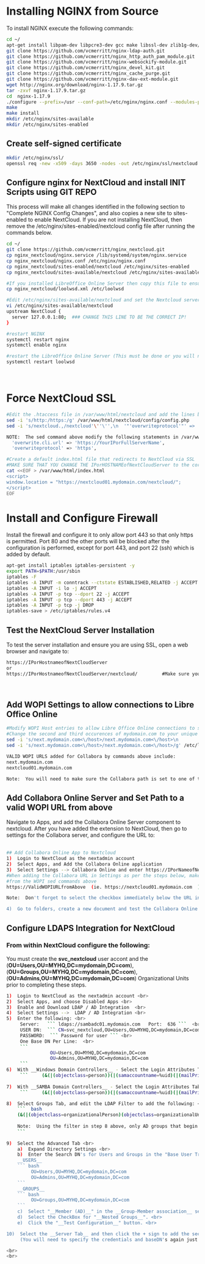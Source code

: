 # Installing NGINX from Source

To install NGINX execute the following commands:

``` bash
cd ~/
apt-get install libpam-dev libpcre3-dev gcc make libssl-dev zlib1g-dev/stable git libxml2 libxml2-dev  libxslt1-dev -y
git clone https://github.com/vcmerritt/nginx-ldap-auth.git
git clone https://github.com/vcmerritt/nginx_http_auth_pam_module.git
git clone https://github.com/vcmerritt/nginx-websockify-module.git
git clone https://github.com/vcmerritt/nginx_devel_kit.git
git clone https://github.com/vcmerritt/nginx_cache_purge.git
git clone https://github.com/vcmerritt/nginx-dav-ext-module.git
wget http://nginx.org/download/nginx-1.17.9.tar.gz
tar -zxvf nginx-1.17.9.tar.gz
cd  nginx-1.17.9
./configure --prefix=/usr --conf-path=/etc/nginx/nginx.conf --modules-path=/etc/nginx/modules/ --add-dynamic-module=/root/nginx_http_auth_pam_module/ --with-http_v2_module --with-http_realip_module --with-http_gzip_static_module --with-http_auth_request_module --with-http_gunzip_module --with-http_ssl_module  --with-stream_ssl_module --with-threads --with-stream --error-log-path=/var/log/nginx/error.log --http-log-path=/var/log/nginx/access.log --with-http_secure_link_module --with-debug --add-dynamic-module=/root/nginx-websockify-module --add-dynamic-module=/root/nginx_devel_kit --add-module=/root/nginx_cache_purge --with-http_dav_module --add-module=/root/nginx-dav-ext-module
make
make install
mkdir /etc/nginx/sites-available
mkdir /etc/nginx/sites-enabled
```

## Create self-signed certificate
``` bash
mkdir /etc/nginx/ssl/
openssl req -new -x509 -days 3650 -nodes -out /etc/nginx/ssl/nextcloud.pem -keyout /etc/nginx/ssl/nextcloud.key
```

## Configure nginx for NextCloud and install INIT Scripts using GIT REPO
This process will make all changes identified in the following section to "Complete NGINX Config Changes", and also copies a new site to sites-enabled to enable NextCloud.  If you are not installing NextCloud, then remove the /etc/nginx/sites-enabled/nextcloud config file after running the commands below.

``` bash
cd ~/
git clone https://github.com/vcmerritt/nginx_nextcloud.git
cp nginx_nextcloud/nginx.service /lib/systemd/system/nginx.service
cp nginx_nextcloud/nginx.conf /etc/nginx/nginx.conf
cp nginx_nextcloud/sites-enabled/nextcloud /etc/nginx/sites-enabled
cp nginx_nextcloud/sites-available/nextcloud /etc/nginx/sites-available

#If you installed LibreOffice Online Server then copy this file to ensure that it works.
cp nginx_nextcloud/loolwsd.xml /etc/loolwsd

#Edit /etc/nginx/sites-available/nextcloud and set the Nextcloud server IP to the IP of the local system or 127.0.0.1
vi /etc/nginx/sites-available/nextcloud
upstream NextCloud {
  server 127.0.0.1:80;  ### CHANGE THIS LINE TO BE THE CORRECT IP!
}

#restart NGINX
systemctl restart nginx
systemctl enable nginx

#restart the LibreOffice Online Server (This must be done or you will not be able to edit documents).
systemctl restart loolwsd
```

<br>

# Force NextCloud SSL

``` bash
#Edit the .htaccess file in /var/www/html/nextcloud and add the lines below right under Rewrite On
sed -i 's/http:/https:/g' /var/www/html/nextcloud/config/config.php
sed -i 's/nextcloud.,/nextcloud'\''\'',\n  '"'overwriteprotocol'"' => '"'https'"',/g' /var/www/html/nextcloud/config/config.php

NOTE:  The sed command above modify the following statements in /var/www/html/nextcloud/config/config.php
  'overwrite.cli.url' => 'https://YourIPorFullServerName',       
  'overwriteprotocol' => 'https',

#Create a default index.html file that redirects to NextCloud via SSL
#MAKE SURE THAT YOU CHANGE THE IPorHOSTNAMEofNextCloudServer to the correct IP
cat <<EOF > /var/www/html/index.html
<script>
window.location = "https://nextcloud01.mydomain.com/nextcloud/";   
</script>
EOF

```

# Install and Configure Firewall
Install the firewall and configure it to only allow port 443 so that only https is permitted.   Port 80 and the other ports will be blocked after the configuration is performed, except for port 443, and port 22 (ssh) which is added by default.
``` bash
apt-get install iptables iptables-persistent -y
export PATH=$PATH:/usr/sbin
iptables -F
iptables -A INPUT -m conntrack --ctstate ESTABLISHED,RELATED -j ACCEPT
iptables -A INPUT -i lo -j ACCEPT
iptables -A INPUT -p tcp --dport 22 -j ACCEPT
iptables -A INPUT -p tcp --dport 443 -j ACCEPT
iptables -A INPUT -p tcp -j DROP
iptables-save > /etc/iptables/rules.v4
```

## Test the NextCloud Server Installation
To test the server installation and ensure you are using SSL, open a web browser and navigate to:

``` HTML
https://IPorHostnameofNextCloudServer
or
https://IPorHostnameofNextCloudServer/nextcloud/         #Make sure you add  the trailing /
```

<br>

## Add WOPI Settings to allow connections to Libre Office Online

``` bash
#Modify WOPI Host entries to allow Libre Office Online connections to specific hostnames
#Change the second and third occurences of mydomain.com to your unique domain name.
sed -i 's/next.mydomain.com<\/host>/next.mydomain.com<\/host>\n            <host desc="Regex pattern of hostname to allow or deny\." allow="true">nextcloud01\.mydomain\.com<\/host>/g' /etc/loolwsd/loolwsd.xml
sed -i 's/next.mydomain.com<\/host>/next.mydomain.com<\/host>/g' /etc/loolwsd/loolwsd.xml

VALID WOPI URLS added for Collabora by commands above include:
next.mydomain.com
nextcloud01.mydomain.com

Note:  You will need to make sure the Collabora path is set to one of these two entries for online document editing to work.
```
  
## Add Collabora Online Server and Set Path to a valid WOPI URL from above
Navigate to Apps, and add the Collabora Online Server component to nextcloud.  After you have added the extension to NextCloud, then go to settings for the Collabora server, and configure the URL to: <br>
<br>

``` bash
## Add Collabora Online App to Nextcloud
1)  Login to NextCloud as the nextadmin account
2)  Select Apps, and Add the Collabora Online application
3)  Select Settings --> Collabora Online and enter https://IPorNameofNextCloudServer
#When adding the Collabora URL in Settings as per the steps below, make sure it is a valid url 
#from the WOPI sed commands above
https://ValidWOPIURLfromAbove  (ie. https://nextcloud01.mydomain.com  )

Note:  Don't forget to select the checkbox immediately below the URL in settings to trust certificates if you are using a self-signed certificate.

4)  Go to folders, create a new document and test the Collabora Online functionality.
```

## Configure LDAPS Integration for NextCloud

### From within NextCloud configure the following:
You must create the __svc_nextcloud__ user accont and the (__OU=Users,OU=MYHQ,DC=mydomain,DC=com__), (__OU=Groups,OU=MYHQ,DC=mydomain,DC=com__), (__OU=Admins,OU=MYHQ,DC=mydomain,DC=com__) Organizational Units prior to completing these steps.
``` bash
1)  Login to NextCloud as the nextadmin account <br>
2)  Select Apps, and choose Disabled Apps <br>
3)  Enable and Download LDAP / AD Integration  <br>
4)  Select Settings -->  LDAP / AD Integration <br>
5)  Enter the following: <br>
     Server:   ``` ldaps://sambadc01.mydomain.com   Port:  636 ```  <br>
     USER DN:  ``` CN=svc_nextcloud,OU=Users,OU=MYHQ,DC=mydomain,DC=com ```  <br>
     PASSWORD:  ``` Password for user ``` <br>
     One Base DN Per Line:  <br>
     ```
                OU=Users,OU=MYHQ,DC=mydomain,DC=com
                OU=Admins,OU=MYHQ,DC=mydomain,DC=com
     ``` 
6)  With __Windows Domain Controllers__ - Select the Login Attributes Tab, and edit the LDAP Filter to add the following: <br>
     ```     (&(|(objectclass=person))(|(samaccountname=%uid)(|(mailPrimaryAddress=%uid)(mail=%uid))(|(memberOf=%uid)))) ``` 
     
7)  With __SAMBA Domain Controllers__ - Select the Login Attributes Tab, and edit the LDAP Filter to add the following: <br>
     ```     (&(|(objectclass=person))(|(samaccountname=%uid)(|(mailPrimaryAddress=%uid)(mail=%uid))(|(primaryGroupID=%uid)))) ```

8)  Select Groups Tab, and edit the LDAP Filter to add the following: <br>
    ```  bash
    (&(|(objectclass=organizationalPerson)(objectclass=organizationalUnit)(objectclass=person)(objectclass=top)(objectclass=user))(|(cn=Next_*))) 
    
    Note:  Using the filter in step 8 above, only AD groups that begin with Next_ will appear as valid groups in NextCloud.
    ```  
         
9)  Select the Advanced Tab <br>
    a)  Expand Directory Settings <br>
    b)  Enter the Search DN's for Users and Groups in the "Base User Tree", and "Base Group Tree" respectively: <br>
    __USERS__
    ``` bash
         OU=Users,OU=MYHQ,DC=mydomain,DC=com
         OU=Admins,OU=MYHQ,DC=mydomain,DC=com
    ```
    __GROUPS__
    ``` bash
         OU=Groups,OU=MYHQ,DC=mydomain,DC=com
    ```
    c)  Select "__Member (AD)__" in the __Group-Member association__ selection box. <br>
    d)  Select the CheckBox for "__Nested Groups__". <br>
    e)  Click the "__Test Configuration__" button. <br>

10)  Select the __Server Tab__ and then click the + sign to add the second domain controller. 
     (You will need to specify the credentials and baseDN's again just as you did with the first server)

<br>
<br>
